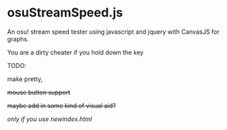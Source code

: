 # osuStreamSpeed.js
An osu! stream speed tester using javascript and jquery with CanvasJS for graphs.

You are a dirty cheater if you hold down the key

TODO:

make pretty,

~~mouse button support~~

~~maybe add in some kind of visual aid?~~

*only if you use newindex.html*
